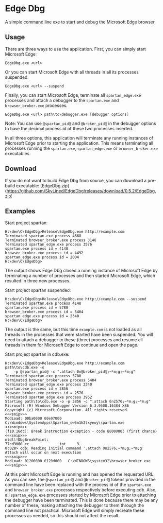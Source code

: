 Edge Dbg
==================

A simple command line exe to start and debug the Microsoft Edge browser.

Usage
-----
There are three ways to use the application. First, you can simply start
Microsoft Edge:

    EdgeDbg.exe <url>

Or you can start Microsoft Edge with all threads in all its processes suspended:

    EdgeDbg.exe <url> --suspend

Finally, you can start Microsoft Edge, terminate all `spartan_edge.exe`
processes and attach a debugger to the `spartan.exe` and `browser_broker.exe`
processes.

    EdgeDbg.exe <url> path\to\debugger.exe [debugger options]

Note: You can use `@spartan_pid@` and `@broker_pid@` in the debugger options
to have the decimal process id of these two processes inserted.

In all three options, this application will terminate any running instances of
Microsoft Edge prior to starting the application. This means terminating all
processes running the `spartan.exe`, `spartan_edge.exe` or `browser_broker.exe`
executables.

Download
--------
If you do not want to build Edge Dbg from source, you can download a pre-build
executable:
    [EdgeDbg.zip]
    (https://github.com/SkyLined/EdgeDbg/releases/download/0.5.2/EdgeDbg.zip)

Examples
--------
Start project spartan:

    H:\dev\C\EdgeDbg>Release\EdgeDbg.exe http://example.com
    Terminated spartan.exe process 4668
    Terminated browser_broker.exe process 3148
    Terminated spartan_edge.exe process 3576
    spartan.exe process id = 4148
    browser_broker.exe process id = 4492
    spartan_edge.exe process id = 2004
    H:\dev\C\EdgeDbg>
The output shows Edge Dbg closed a running instance of Microsoft Edge by
terminating a number of processes and then started Microsoft Edge, which
resulted in three new processes.

Start project spartan suspended:

    H:\dev\C\EdgeDbg>Release\EdgeDbg.exe http://example.com --suspend
    Terminated spartan.exe process 4148
    spartan.exe process id = 5780
    browser_broker.exe process id = 5404
    spartan_edge.exe process id = 2340
    H:\dev\C\EdgeDbg>
The output is the same, but this time `example.com` is not loaded as all threads
in the processes that were started have been suspended. You will need to attach
a debugger to these (three) processes and resume all threads in them for
Microsoft Edge to continue and open the page.

Start project spartan in cdb.exe:

    H:\dev\C\EdgeDbg>Release\EdgeDbg.exe http://example.com path\to\cdb.exe -o
        -p @spartan_pid@ -c ".attach 0n@broker_pid@;~*m;g;~*m;g"
    Terminated spartan.exe process 5780
    Terminated browser_broker.exe process 5404
    Terminated spartan_edge.exe process 2340
    spartan.exe process id = 3856
    browser_broker.exe process id = 2576
    Terminated spartan_edge.exe process 3952
    Starting path\to\cdb.exe -o -p 3856 -c ".attach 0n2576;~*m;g;~*m;g"
    Microsoft (R) Windows Debugger Version 6.3.9600.16384 X86
    Copyright (c) Microsoft Corporation. All rights reserved.
    <<<snip>>>
    ModLoad: 00ba0000 00e97000   C:\Windows\SystemApps\Spartan_cw5n1h2txyewy\spartan.exe
    <<<snip>>>
    (f10.16dc): Break instruction exception - code 80000003 (first chance)
    <<<snip>>>
    ntdll!DbgBreakPoint:
    77cd3060 cc              int     3
    0:028> cdb: Reading initial command '.attach 0n2576;~*m;g;~*m;g'
    Attach will occur on next execution
    <<<snip>>>
    ModLoad: 01200000 0120d000   C:\WINDOWS\system32\browser_broker.exe
    <<<snip>>>

At this point Microsoft Edge is running and has opened the requested URL. As you
can see, the `@spartan_pid@` and `@broker_pid@` tokens provided in the command
line have been replaced with the process id of the `spartan.exe` and
`browser_broker.exe` processes respectively before executing cdb.
Also, all `spartan_edge.exe` processes started by Microsoft Edge prior to
attaching the debugger have been terminated. This is done because there may be
any number of these, making attaching the debugger to them through the command
line not practical. Microsoft Edge will simply recreate these processes as
needed, so this should not affect the result.
